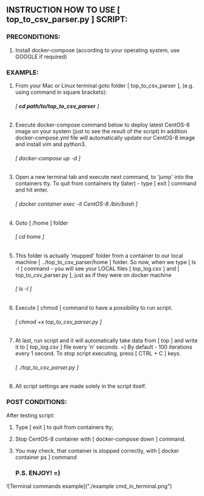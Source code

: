 
## INSTRUCTION HOW TO USE [ top_to_csv_parser.py ] SCRIPT:

### PRECONDITIONS:
1. Install docker-compose (according to your operating system, use GOOGLE if required)

### EXAMPLE:
1. From your Mac or Linux terminal goto folder [ top_to_csv_parser ], (e.g. using command in square brackets):
    ###### [ **cd path/to/top_to_csv_parser** ]
1. Execute docker-compose command below to deploy latest CentOS-8 image on your system (just to see the result of the script)
    In addition docker-compose.yml file will automatically update our CentOS-8 image and install vim and python3.
    ###### [ docker-compose up -d ]
1. Open a new terminal tab and execute next command, to 'jump' into the containers tty.
    To quit from containers tty (later) - type [ exit ] command and hit enter.
    ###### [ docker container exec -it CentOS-8 /bin/bash ]
1. Goto [ /home ] folder
    ###### [ cd home ]
1. This folder is actually 'mupped' folder from a container to our local machine [ ../top_to_csv_parser/home ] folder.
    So now, when we type [ ls -l ] command - you will see your LOCAL files [ top_log.csv ] and [ top_to_csv_parser.py ],
    just as if they were on docker machine
    ###### [ ls -l ]
1. Execute [ chmod ] command to have a possibility to run script.
    ###### [ chmod +x top_to_csv_parser.py ]
1. At last, run script and it will automatically take data from [ top ] and write it to [ top_log.csv ] file every 'n' seconds. =)
    By default - 100 iterations every 1 second.
    To stop script executing, press [ CTRL + C ] keys.
    ###### [ ./top_to_csv_parser.py ]
1. All script settings are made solely in the script itself.

### POST CONDITIONS:
After testing script:
1. Type [ exit ] to quit from containers tty;
1. Stop CentOS-8 container with [ docker-compose down ] command.
1. You may check, that container is stopped correctly, with [ docker container ps ] command

    ### P.S. ENJOY! =)

![Terminal commands example]("./example cmd_in_terminal.png")
